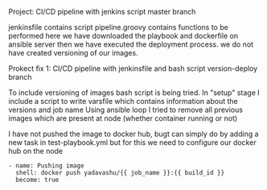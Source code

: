 Project: CI/CD pipeline with jenkins script master branch

jenkinsfile contains script
pipeline.groovy contains functions to be performed
here we have downloaded the playbook and dockerfile on ansible server then we have executed the deployment process.
we do not have created versioning of our images.

Prokect fix 1: CI/CD pipeline with jenkinsfile and bash script version-deploy branch

To include versioning of images bash script is being tried.
In "setup" stage I include a script to write varsfile which contains information about the versions and job name
Using ansible loop I tried to remove all previous images which are present at node (whether container running or not)

I have not pushed the image to docker hub, bugt can simply do by adding a new task in test-playbook.yml
but for this we need to configure our docker hub on the node
    
    - name: Pushing image
      shell: docker push yadavashu/{{ job_name }}:{{ build_id }}
      become: true